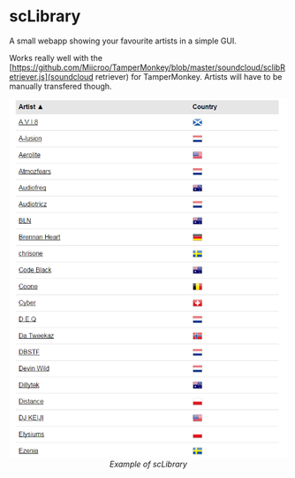 # scLibrary
A small webapp showing your favourite artists in a simple GUI.

Works really well with the [https://github.com/Miicroo/TamperMonkey/blob/master/soundcloud/sclibRetriever.js](soundcloud retriever) for TamperMonkey. Artists will have to be manually transfered though.

<p align="center">
  <img src="https://raw.githubusercontent.com/Miicroo/scLibrary/master/sc.png" alt="Example library" title="Example library"/><br />
  <i>Example of scLibrary</i>
</p>

